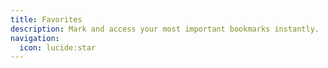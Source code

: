 ```yaml
---
title: Favorites
description: Mark and access your most important bookmarks instantly.
navigation:
  icon: lucide:star
---
```

